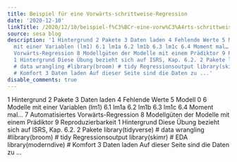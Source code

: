 ```yaml
---
title: Beispiel für eine Vorwärts-schrittweise-Regression
date: '2020-12-10'
linkTitle: /2020/12/10/beispiel-f%C3%BCr-eine-vorw%C3%A4rts-schrittweise-regression/
source: sesa blog
description: '1 Hintergrund 2 Pakete 3 Daten laden 4 Fehlende Werte 5 Modell 0 6 Modelle
  mit einer Variablen (lm1) 6.1 lm1a 6.2 lm1b 6.3 lm1c 6.4 Moment mal… 7 Automatisiertes
  Vorwärts-Regression 8 Modellgüten der Modelle mit einem Prädiktor 9 Reproduzierbarkeit
  1 Hintergrund Diese Übung bezieht sich auf ISRS, Kap. 6.2. 2 Pakete library(tidyverse)
  # data wrangling #library(broom) # tidy Regressionsoutput library(skimr) # EDA library(moderndive)
  # Komfort 3 Daten laden Auf dieser Seite sind die Daten zu ...'
disable_comments: true
---
```

1 Hintergrund 2 Pakete 3 Daten laden 4 Fehlende Werte 5 Modell 0 6 Modelle mit einer Variablen (lm1) 6.1 lm1a 6.2 lm1b 6.3 lm1c 6.4 Moment mal… 7 Automatisiertes Vorwärts-Regression 8 Modellgüten der Modelle mit einem Prädiktor 9 Reproduzierbarkeit 1 Hintergrund Diese Übung bezieht sich auf ISRS, Kap. 6.2. 2 Pakete library(tidyverse) # data wrangling #library(broom) # tidy Regressionsoutput library(skimr) # EDA library(moderndive) # Komfort 3 Daten laden Auf dieser Seite sind die Daten zu ...